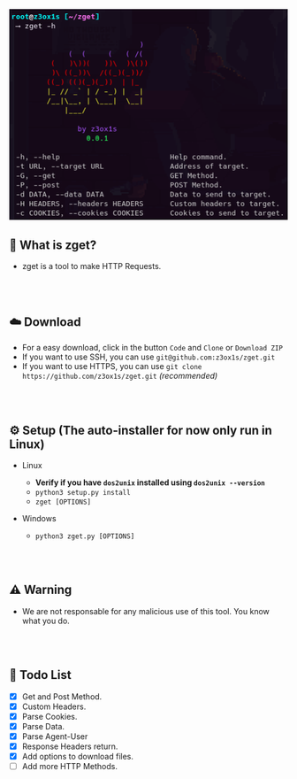 <img src = "./screenshot1.png" width = 600>

## 🤔 What is zget?
- zget is a tool to make HTTP Requests.

<br><br>

## ☁️ Download
   - For a easy download, click in the button `Code` and `Clone` or `Download ZIP`
   - If you want to use SSH, you can use `git@github.com:z3ox1s/zget.git`
   - If you want to use HTTPS, you can use `git clone https://github.com/z3ox1s/zget.git` *(recommended)*

<br><br>

## ⚙️ Setup (The auto-installer for now only run in Linux)
   - Linux
      - **Verify if you have `dos2unix` installed using `dos2unix --version`**
      - `python3 setup.py install`
      - `zget [OPTIONS]`
      
   - Windows
      - `python3 zget.py [OPTIONS]`

<br><br>

## ⚠️ Warning
- We are not responsable for any malicious use of this tool. You know what you do.

<br><br>

## 🧾 Todo List
- [x] Get and Post Method.
- [x] Custom Headers.
- [x] Parse Cookies.
- [x] Parse Data.
- [x] Parse Agent-User
- [x] Response Headers return.
- [x] Add options to download files.
- [ ] Add more HTTP Methods.
